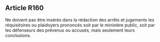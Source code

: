 Article R160
----
Ne doivent pas être insérés dans la rédaction des arrêts et jugements les
réquisitoires ou plaidoyers prononcés soit par le ministère public, soit par les
défenseurs des prévenus ou accusés, mais seulement leurs conclusions.
